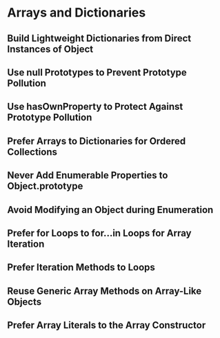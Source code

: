 # Arrays and Dictionaries

## Build Lightweight Dictionaries from Direct Instances of Object

## Use null Prototypes to Prevent Prototype Pollution

## Use hasOwnProperty to Protect Against Prototype Pollution

## Prefer Arrays to Dictionaries for Ordered Collections

## Never Add Enumerable Properties to Object.prototype

## Avoid Modifying an Object during Enumeration

## Prefer for Loops to for...in Loops for Array Iteration

## Prefer Iteration Methods to Loops

## Reuse Generic Array Methods on Array-Like Objects

## Prefer Array Literals to the Array Constructor